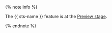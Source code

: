 {% note info %}

The {{ sts-name }} feature is at the [Preview stage](../../overview/concepts/launch-stages.md).

{% endnote %}